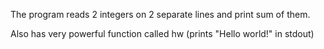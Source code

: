 The program reads 2 integers on 2 separate lines and print sum of them.

Also has very powerful function called hw (prints "Hello world!" in stdout)